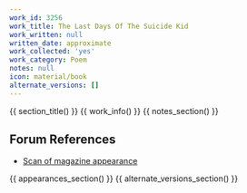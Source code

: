 ```yaml
---
work_id: 3256
work_title: The Last Days Of The Suicide Kid
work_written: null
written_date: approximate
work_collected: 'yes'
work_category: Poem
notes: null
icon: material/book
alternate_versions: []
---
```


{{ section_title() }}
{{ work_info() }}
{{ notes_section() }}
## Forum References
- [Scan of magazine appearance](https://bukowskiforum.com/threads/invisible-city-no-1-february-1971-10-bukowski-poems.10779/)

{{ appearances_section() }}
{{ alternate_versions_section() }}